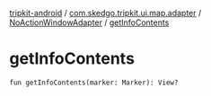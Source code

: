 [tripkit-android](../../index.md) / [com.skedgo.tripkit.ui.map.adapter](../index.md) / [NoActionWindowAdapter](index.md) / [getInfoContents](./get-info-contents.md)

# getInfoContents

`fun getInfoContents(marker: Marker): View?`